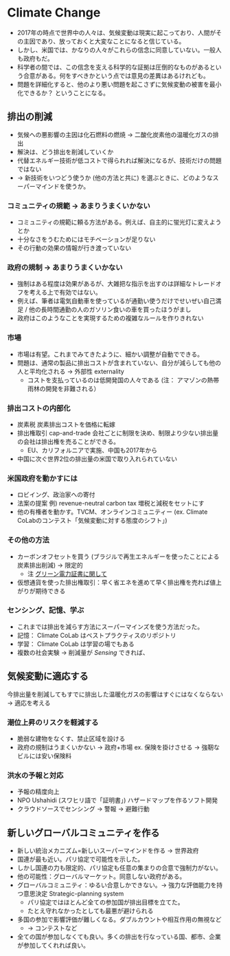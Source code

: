 # Climate Change
* 2017年の時点で世界中の人々は、気候変動は現実に起こっており、人間がその主因であり、放っておくと大変なことになると信じている。
* しかし、米国では、かなりの人々がこれらの信念に同意していない。一般人も政府もだ。
* 科学者の間では、この信念を支える科学的な証拠は圧倒的なものがあるという合意がある。何をすべきかという点では意見の差異はあるけれども。
* 問題を詳細化すると、他のより悪い問題を起こさずに気候変動の被害を最小化できるか？ ということになる。

## 排出の削減
* 気候への悪影響の主因は化石燃料の燃焼 → 二酸化炭素他の温暖化ガスの排出
* 解決は、どう排出を削減していくか
* 代替エネルギー技術が低コストで得られれば解決になるが、技術だけの問題ではない
* → 新技術をいつどう使うか (他の方法と共に) を選ぶときに、どのようなスーパーマインドを使うか。

### コミュニティの規範 → あまりうまくいかない
* コミュニティの規範に頼る方法がある。例えば、自主的に蛍光灯に変えようとか
* 十分なさをうむためにはモチベーションが足りない
* その行動の効果の情報が行き渡っていない

### 政府の規制 → あまりうまくいかない
* 強制はある程度は効果があるが、大雑把な指示を出すのは詳細なトレードオフを考える上で有効ではない。
* 例えば、筆者は電気自動車を使っているが通勤い使うだけでせいぜい自己満足 / 他の長時間通勤の人のガソリン食いの車を買ったほうがまし
* 政府はこのようなことを実現するための複雑なルールを作りきれない

### 市場
* 市場は有望。これまでみてきたように、細かい調整が自動でできる。
* 問題は、通常の製品に排出コストが含まれていない、自分が減らしても他の人と平均化される → 外部性 externality
  * コストを支払っているのは低開発国の人々である (注： アマゾンの熱帯雨林の開発を非難される）
  
### 排出コストの内部化
* 炭素税 炭素排出コストを価格に転嫁
* 排出権取引 cap-and-trade 会社ごとに制限を決め、制限より少ない排出量の会社は排出権を売ることができる。
  * EU、カリフォルニアで実施、中国も2017年から
* 中国に次ぐ世界2位の排出量の米国で取り入れられていない

### 米国政府を動かすには
* ロビイング、政治家への寄付
* 法案の提案 例) revenue-neutral carbon tax 増税と減税をセットにす
* 他の有権者を動かす。TVCM、オンラインコミュニティー (ex. Climate CoLabのコンテスト「気候変動に対する態度のシフト」)

### その他の方法
* カーボンオフセットを買う (ブラジルで再生エネルギーを使ったことによる炭素排出削減) → 限定的
  * 注 [グリーン電力証書に関して](https://ryokan.blogspot.com/2012/07/blog-post.html)
* 仮想通貨を使った排出権取引：早く省エネを進めて早く排出権を売れば値上がりが期待できる

### センシング、記憶、学ぶ
* これまでは排出を減らす方法にスーパーマインズを使う方法だった。
* 記憶： Climate CoLab はベストプラクティスのリポジトリ
* 学習： Climate CoLab は学習の場でもある
* 複数の社会実験 → 削減量が *Sensing* できれば、

## 気候変動に適応する
今排出量を削減してもすでに排出した温暖化ガスの影響はすぐにはなくならない → 適応を考える

### 潮位上昇のリスクを軽減する
* 脆弱な建物をなくす、禁止区域を設ける
* 政府の規制はうまくいかない → 政府+市場 ex. 保険を掛けさせる → 強靭なビルには安い保険料

### 洪水の予報と対応
* 予報の精度向上
* NPO Ushahidi (スワヒリ語で「証明書」) ハザードマップを作るソフト開発
* クラウドソースでセンシング → 警報 → 避難行動

## 新しいグローバルコミュニティを作る
* 新しい統治メカニズム=新しいスーパーマインドを作る → 世界政府
* 国連が最も近い。パリ協定で可能性を示した。
* しかし国連の力も限定的、パリ協定も任意の集まりの合意で強制力がない。
* 他の可能性：グローバルマーケット。同意しない政府がある。
* グローバルコミュニティ：ゆるい合意しかできない。→ 強力な評価能力を持つ意思決定 Strategic-planning system
  * パリ協定ではほとんど全ての参加国が排出目標を立てた。
  * たとえ守れなかったとしても最悪が避けられる
* 多国の参加で影響評価が難しくなる。ダブルカウントや相互作用の無視など
  * → コンテストなど
* 全ての国が参加しなくても良い。多くの排出を行なっている国、都市、企業が参加してくれれば良い。

